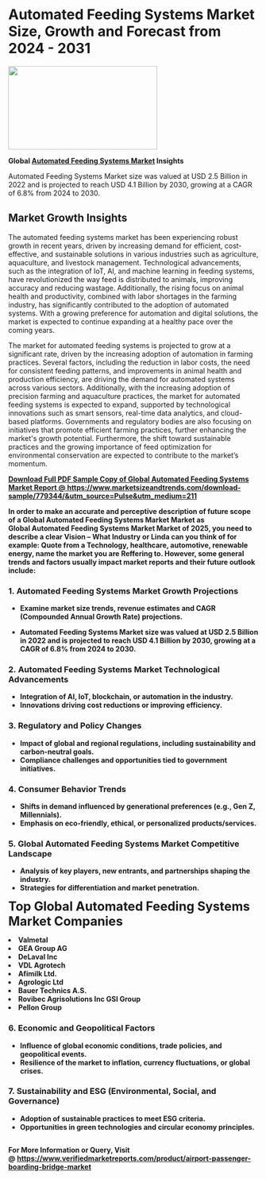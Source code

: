 <H1>Automated Feeding Systems Market Size, Growth and Forecast from 2024 - 2031</H1><img class="aligncenter size-medium wp-image-584254" src="https://thirdeyenews.in/wp-content/uploads/2024/09/Global-Market-Research-300x168.jpeg" alt="" width="300" height="168" /><p><strong>Global&nbsp;<a href="https://www.marketsizeandtrends.com/download-sample/779344/&amp;utm_source=Pulse&amp;utm_medium=211">Automated Feeding Systems Market</a> Insights</strong></p><p>Automated Feeding Systems Market size was valued at USD 2.5 Billion in 2022 and is projected to reach USD 4.1 Billion by 2030, growing at a CAGR of 6.8% from 2024 to 2030.</p><p><h2>Market Growth Insights</h2> <p>The automated feeding systems market has been experiencing robust growth in recent years, driven by increasing demand for efficient, cost-effective, and sustainable solutions in various industries such as agriculture, aquaculture, and livestock management. Technological advancements, such as the integration of IoT, AI, and machine learning in feeding systems, have revolutionized the way feed is distributed to animals, improving accuracy and reducing wastage. Additionally, the rising focus on animal health and productivity, combined with labor shortages in the farming industry, has significantly contributed to the adoption of automated systems. With a growing preference for automation and digital solutions, the market is expected to continue expanding at a healthy pace over the coming years.</p> <p><strong><a href="#"></a></strong></p> <p>The market for automated feeding systems is projected to grow at a significant rate, driven by the increasing adoption of automation in farming practices. Several factors, including the reduction in labor costs, the need for consistent feeding patterns, and improvements in animal health and production efficiency, are driving the demand for automated systems across various sectors. Additionally, with the increasing adoption of precision farming and aquaculture practices, the market for automated feeding systems is expected to expand, supported by technological innovations such as smart sensors, real-time data analytics, and cloud-based platforms. Governments and regulatory bodies are also focusing on initiatives that promote efficient farming practices, further enhancing the market's growth potential. Furthermore, the shift toward sustainable practices and the growing importance of feed optimization for environmental conservation are expected to contribute to the market’s momentum.</p> <p><strong><a href="#"></p><p><span class=""><strong>Download Full PDF Sample Copy of Global Automated Feeding Systems Market Report</strong> @ <a href="https://www.marketsizeandtrends.com/download-sample/779344/&amp;utm_source=Pulse&amp;utm_medium=211" target="_blank">https://www.marketsizeandtrends.com/download-sample/779344/&amp;utm_source=Pulse&amp;utm_medium=211</a></span></p><p>In order to make an accurate and perceptive description of future scope of a Global&nbsp;Automated Feeding Systems Market Market as Global&nbsp;Automated Feeding Systems Market Market of 2025, you need to describe a clear Vision &ndash; What Industry or Linda can you think of for example: Quote from a Technology, healthcare, automotive, renewable energy, name the market you are Reffering to. However, some general trends and factors usually impact market reports and their future outlook include:</p><h3>1.&nbsp;<strong>Automated Feeding Systems Market Growth Projections</strong></h3><ul><li>Examine market size trends, revenue estimates and CAGR (Compounded Annual Growth Rate) projections.</li><li><p>Automated Feeding Systems Market size was valued at USD 2.5 Billion in 2022 and is projected to reach USD 4.1 Billion by 2030, growing at a CAGR of 6.8% from 2024 to 2030.</p></li></ul><h3>2.&nbsp;<strong>Automated Feeding Systems Market Technological Advancements</strong></h3><ul><li>Integration of AI, IoT, blockchain, or automation in the industry.</li><li>Innovations driving cost reductions or improving efficiency.</li></ul><h3>3.&nbsp;<strong>Regulatory and Policy Changes</strong></h3><ul><li>Impact of global and regional regulations, including sustainability and carbon-neutral goals.</li><li>Compliance challenges and opportunities tied to government initiatives.</li></ul><h3>4.&nbsp;<strong>Consumer Behavior Trends</strong></h3><ul><li>Shifts in demand influenced by generational preferences (e.g., Gen Z, Millennials).</li><li>Emphasis on eco-friendly, ethical, or personalized products/services.</li></ul><h3>5.&nbsp;<strong>Global Automated Feeding Systems Market Competitive Landscape</strong></h3><ul><li>Analysis of key players, new entrants, and partnerships shaping the industry.</li><li>Strategies for differentiation and market penetration.</li></ul><p data-pm-slice="1 1 []"><span style="color: inherit; font-family: inherit; font-size: 25px;">Top Global Automated Feeding Systems Market Companies</span></p><div class="" data-test-id=""><p><li>Valmetal</li><li> GEA Group AG</li><li> DeLaval Inc</li><li> VDL Agrotech</li><li> Afimilk Ltd.</li><li> Agrologic Ltd</li><li> Bauer Technics A.S.</li><li> Rovibec Agrisolutions Inc GSI Group</li><li> Pellon Group</li></p></div><h3>6.&nbsp;<strong>Economic and Geopolitical Factors</strong></h3><ul><li>Influence of global economic conditions, trade policies, and geopolitical events.</li><li>Resilience of the market to inflation, currency fluctuations, or global crises.</li></ul><h3>7.&nbsp;<strong>Sustainability and ESG (Environmental, Social, and Governance)</strong></h3><ul><li>Adoption of sustainable practices to meet ESG criteria.</li><li>Opportunities in green technologies and circular economy principles.</li></ul><h2><strong style="font-size: 14px;">For More Information or Query, Visit @&nbsp;</strong><a style="background-color: #ffffff; font-size: 14px;" href="https://www.marketsizeandtrends.com/report/automated-feeding-systems-market/" target="_blank">https://www.verifiedmarketreports.com/product/airport-passenger-boarding-bridge-market</a></h2>
